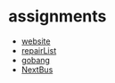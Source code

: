 # assignments

* [website](https://janekee.github.io/htmlcreate/architect.html)
* [repairList](https://janekee.github.io/assignment2/index.html)
* [gobang](https://janekee.github.io/gobang/gobang.html)
* [NextBus](https://janekee.github.io/NextBus/index.html)


